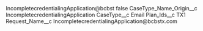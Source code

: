 <?xml version="1.0" encoding="UTF-8"?>
<CustomMetadata xmlns="http://soap.sforce.com/2006/04/metadata" xmlns:xsi="http://www.w3.org/2001/XMLSchema-instance" xmlns:xsd="http://www.w3.org/2001/XMLSchema">
    <label>IncompletecredentialingApplication@bcbst</label>
    <protected>false</protected>
    <values>
        <field>CaseType_Name_Origin__c</field>
        <value xsi:type="xsd:string">IncompletecredentialingApplication</value>
    </values>
    <values>
        <field>CaseType__c</field>
        <value xsi:type="xsd:string">Email</value>
    </values>
    <values>
        <field>Plan_Ids__c</field>
        <value xsi:type="xsd:string">TX1</value>
    </values>
    <values>
        <field>Request_Name__c</field>
        <value xsi:type="xsd:string">IncompletecredentialingApplication@bcbstx.com</value>
    </values>
</CustomMetadata>
